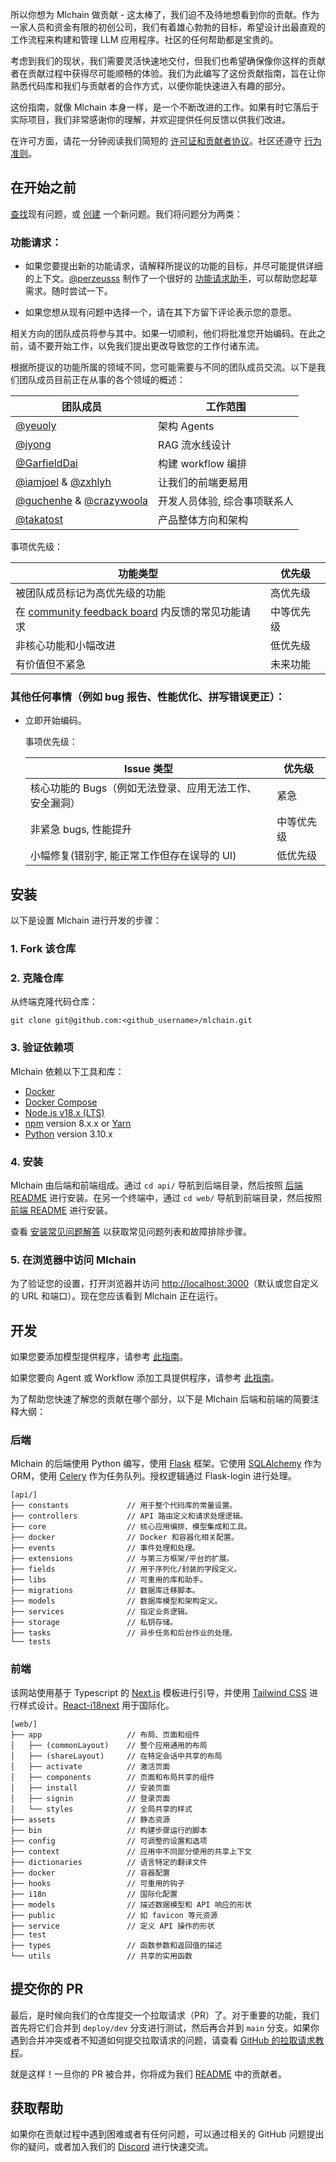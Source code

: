 所以你想为 Mlchain 做贡献 - 这太棒了，我们迫不及待地想看到你的贡献。作为一家人员和资金有限的初创公司，我们有着雄心勃勃的目标，希望设计出最直观的工作流程来构建和管理 LLM 应用程序。社区的任何帮助都是宝贵的。

考虑到我们的现状，我们需要灵活快速地交付，但我们也希望确保像你这样的贡献者在贡献过程中获得尽可能顺畅的体验。我们为此编写了这份贡献指南，旨在让你熟悉代码库和我们与贡献者的合作方式，以便你能快速进入有趣的部分。

这份指南，就像 Mlchain 本身一样，是一个不断改进的工作。如果有时它落后于实际项目，我们非常感谢你的理解，并欢迎提供任何反馈以供我们改进。

在许可方面，请花一分钟阅读我们简短的 [许可证和贡献者协议](./LICENSE)。社区还遵守 [行为准则](https://github.com/mlchain/.github/blob/main/CODE_OF_CONDUCT.md)。

## 在开始之前

[查找](https://github.com/mlchain/mlchain/issues?q=is:issue+is:open)现有问题，或 [创建](https://github.com/mlchain/mlchain/issues/new/choose) 一个新问题。我们将问题分为两类：

### 功能请求：

* 如果您要提出新的功能请求，请解释所提议的功能的目标，并尽可能提供详细的上下文。[@perzeusss](https://github.com/perzeuss) 制作了一个很好的 [功能请求助手](https://mlchain.khulnasoft.com/chat/MK2kVSnw1gakVwMX)，可以帮助您起草需求。随时尝试一下。

* 如果您想从现有问题中选择一个，请在其下方留下评论表示您的意愿。

相关方向的团队成员将参与其中。如果一切顺利，他们将批准您开始编码。在此之前，请不要开始工作，以免我们提出更改导致您的工作付诸东流。

根据所提议的功能所属的领域不同，您可能需要与不同的团队成员交流。以下是我们团队成员目前正在从事的各个领域的概述：

  | 团队成员                                                       | 工作范围                                                |
  | ------------------------------------------------------------ | ---------------------------------------------------- |
  | [@yeuoly](https://github.com/Yeuoly)                         | 架构 Agents                                  |
  | [@jyong](https://github.com/JohnJyong)                       | RAG 流水线设计                                  |
  | [@GarfieldDai](https://github.com/GarfieldDai)               | 构建 workflow 编排                     |
  | [@iamjoel](https://github.com/iamjoel) & [@zxhlyh](https://github.com/zxhlyh) | 让我们的前端更易用                  |
  | [@guchenhe](https://github.com/guchenhe) & [@crazywoola](https://github.com/crazywoola) | 开发人员体验, 综合事项联系人 |
  | [@takatost](https://github.com/takatost)                     | 产品整体方向和架构           |

  事项优先级：

  | 功能类型                                                 | 优先级        |
  | ------------------------------------------------------------ | --------------- |
  | 被团队成员标记为高优先级的功能    | 高优先级   |
  | 在 [community feedback board](https://github.com/mlchain/mlchain/discussions/categories/feedbacks) 内反馈的常见功能请求 | 中等优先级 |
  | 非核心功能和小幅改进                     | 低优先级    |
  | 有价值但不紧急                                   | 未来功能  |

### 其他任何事情（例如 bug 报告、性能优化、拼写错误更正）：
* 立即开始编码。

  事项优先级：

  | Issue 类型                                                   | 优先级        |
  | ------------------------------------------------------------ | --------------- |
  | 核心功能的 Bugs（例如无法登录、应用无法工作、安全漏洞） | 紧急        |
  | 非紧急 bugs, 性能提升                        | 中等优先级 |
  | 小幅修复(错别字, 能正常工作但存在误导的 UI)                | 低优先级    |

## 安装

以下是设置 Mlchain 进行开发的步骤：

### 1. Fork 该仓库

### 2. 克隆仓库

从终端克隆代码仓库：

```
git clone git@github.com:<github_username>/mlchain.git
```

### 3. 验证依赖项

Mlchain 依赖以下工具和库：

- [Docker](https://www.docker.com/)
- [Docker Compose](https://docs.docker.com/compose/install/)
- [Node.js v18.x (LTS)](http://nodejs.org)
- [npm](https://www.npmjs.com/) version 8.x.x or [Yarn](https://yarnpkg.com/)
- [Python](https://www.python.org/) version 3.10.x

### 4. 安装

Mlchain 由后端和前端组成。通过 `cd api/` 导航到后端目录，然后按照 [后端 README](api/README.md) 进行安装。在另一个终端中，通过 `cd web/` 导航到前端目录，然后按照 [前端 README](web/README.md) 进行安装。

查看 [安装常见问题解答](https://docs-mlchain.khulnasoft.com/v/zh-hans/learn-more/faq/install-faq) 以获取常见问题列表和故障排除步骤。

### 5. 在浏览器中访问 Mlchain

为了验证您的设置，打开浏览器并访问 [http://localhost:3000](http://localhost:3000)（默认或您自定义的 URL 和端口）。现在您应该看到 Mlchain 正在运行。

## 开发

如果您要添加模型提供程序，请参考 [此指南](https://github.com/mlchain/mlchain/blob/main/api/core/model_runtime/README.md)。

如果您要向 Agent 或 Workflow 添加工具提供程序，请参考 [此指南](./api/core/tools/README.md)。

为了帮助您快速了解您的贡献在哪个部分，以下是 Mlchain 后端和前端的简要注释大纲：

### 后端

Mlchain 的后端使用 Python 编写，使用 [Flask](https://flask.palletsprojects.com/en/3.0.x/) 框架。它使用 [SQLAlchemy](https://www.sqlalchemy.org/) 作为 ORM，使用 [Celery](https://docs.celeryq.dev/en/stable/getting-started/introduction.html) 作为任务队列。授权逻辑通过 Flask-login 进行处理。

```
[api/]
├── constants             // 用于整个代码库的常量设置。
├── controllers           // API 路由定义和请求处理逻辑。
├── core                  // 核心应用编排、模型集成和工具。
├── docker                // Docker 和容器化相关配置。
├── events                // 事件处理和处理。
├── extensions            // 与第三方框架/平台的扩展。
├── fields                // 用于序列化/封装的字段定义。
├── libs                  // 可重用的库和助手。
├── migrations            // 数据库迁移脚本。
├── models                // 数据库模型和架构定义。
├── services              // 指定业务逻辑。
├── storage               // 私钥存储。
├── tasks                 // 异步任务和后台作业的处理。
└── tests
```

### 前端

该网站使用基于 Typescript 的 [Next.js](https://nextjs.org/) 模板进行引导，并使用 [Tailwind CSS](https://tailwindcss.com/) 进行样式设计。[React-i18next](https://react.i18next.com/) 用于国际化。

```
[web/]
├── app                   // 布局、页面和组件
│   ├── (commonLayout)    // 整个应用通用的布局
│   ├── (shareLayout)     // 在特定会话中共享的布局
│   ├── activate          // 激活页面
│   ├── components        // 页面和布局共享的组件
│   ├── install           // 安装页面
│   ├── signin            // 登录页面
│   └── styles            // 全局共享的样式
├── assets                // 静态资源
├── bin                   // 构建步骤运行的脚本
├── config                // 可调整的设置和选项
├── context               // 应用中不同部分使用的共享上下文
├── dictionaries          // 语言特定的翻译文件
├── docker                // 容器配置
├── hooks                 // 可重用的钩子
├── i18n                  // 国际化配置
├── models                // 描述数据模型和 API 响应的形状
├── public                // 如 favicon 等元资源
├── service               // 定义 API 操作的形状
├── test
├── types                 // 函数参数和返回值的描述
└── utils                 // 共享的实用函数
```

## 提交你的 PR

最后，是时候向我们的仓库提交一个拉取请求（PR）了。对于重要的功能，我们首先将它们合并到 `deploy/dev` 分支进行测试，然后再合并到 `main` 分支。如果你遇到合并冲突或者不知道如何提交拉取请求的问题，请查看 [GitHub 的拉取请求教程](https://docs.github.com/en/pull-requests/collaborating-with-pull-requests)。

就是这样！一旦你的 PR 被合并，你将成为我们 [README](https://github.com/mlchain/mlchain/blob/main/README.md) 中的贡献者。

## 获取帮助

如果你在贡献过程中遇到困难或者有任何问题，可以通过相关的 GitHub 问题提出你的疑问，或者加入我们的 [Discord](https://discord.gg/8Tpq4AcN9c) 进行快速交流。
